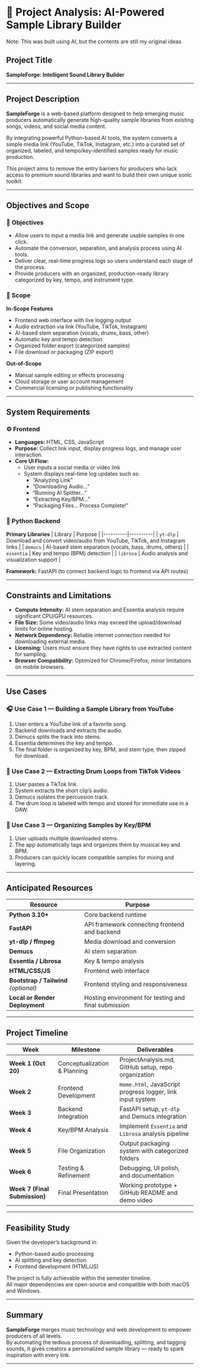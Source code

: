 # 🎵 Project Analysis: AI-Powered Sample Library Builder

Note: This was built using AI, but the contents are still my original ideas

## Project Title
**SampleForge: Intelligent Sound Library Builder**

---

## Project Description
**SampleForge** is a web-based platform designed to help emerging music producers automatically generate high-quality sample libraries from existing songs, videos, and social media content. 

By integrating powerful Python-based AI tools, the system converts a simple media link (YouTube, TikTok, Instagram, etc.) into a curated set of organized, labeled, and tempo/key-identified samples ready for music production.  

This project aims to remove the entry barriers for producers who lack access to premium sound libraries and want to build their own unique sonic toolkit.

---

## Objectives and Scope

### 🎯 Objectives
- Allow users to input a media link and generate usable samples in one click.  
- Automate the conversion, separation, and analysis process using AI tools.  
- Deliver clear, real-time progress logs so users understand each stage of the process.  
- Provide producers with an organized, production-ready library categorized by key, tempo, and instrument type.  

### 🧩 Scope
**In-Scope Features**
- Frontend web interface with live logging output  
- Audio extraction via link (YouTube, TikTok, Instagram)  
- AI-based stem separation (vocals, drums, bass, other)  
- Automatic key and tempo detection  
- Organized folder export (categorized samples)  
- File download or packaging (ZIP export)

**Out-of-Scope**
- Manual sample editing or effects processing  
- Cloud storage or user account management  
- Commercial licensing or publishing functionality  

---

## System Requirements

### ⚙️ Frontend
- **Languages:** HTML, CSS, JavaScript  
- **Purpose:** Collect link input, display progress logs, and manage user interaction.  
- **Core UI Flow:**
  - User inputs a social media or video link  
  - System displays real-time log updates such as:
    - “Analyzing Link”
    - “Downloading Audio…”
    - “Running AI Splitter…”
    - “Extracting Key/BPM…”
    - “Packaging Files… Process Complete!”

### 🧠 Python Backend
**Primary Libraries**
| Library | Purpose |
|----------|----------|
| `yt-dlp` | Download and convert video/audio from YouTube, TikTok, and Instagram links |
| `demucs` | AI-based stem separation (vocals, bass, drums, others) |
| `essentia` | Key and tempo (BPM) detection |
| `librosa` | Audio analysis and visualization support |

**Framework:** FastAPI (to connect backend logic to frontend via API routes)  

---

## Constraints and Limitations
- **Compute Intensity:** AI stem separation and Essentia analysis require significant CPU/GPU resources.  
- **File Size:** Some video/audio links may exceed the upload/download limits for online hosting.  
- **Network Dependency:** Reliable internet connection needed for downloading external media.  
- **Licensing:** Users must ensure they have rights to use extracted content for sampling.  
- **Browser Compatibility:** Optimized for Chrome/Firefox; minor limitations on mobile browsers.  

---

## Use Cases

### 🎧 Use Case 1 — Building a Sample Library from YouTube
1. User enters a YouTube link of a favorite song.  
2. Backend downloads and extracts the audio.  
3. Demucs splits the track into stems.  
4. Essentia determines the key and tempo.  
5. The final folder is organized by key, BPM, and stem type, then zipped for download.  

### 🥁 Use Case 2 — Extracting Drum Loops from TikTok Videos
1. User pastes a TikTok link.  
2. System extracts the short clip’s audio.  
3. Demucs isolates the percussion track.  
4. The drum loop is labeled with tempo and stored for immediate use in a DAW.  

### 🎤 Use Case 3 — Organizing Samples by Key/BPM
1. User uploads multiple downloaded stems.  
2. The app automatically tags and organizes them by musical key and BPM.  
3. Producers can quickly locate compatible samples for mixing and layering.  

---

## Anticipated Resources

| Resource | Purpose |
|-----------|----------|
| **Python 3.10+** | Core backend runtime |
| **FastAPI** | API framework connecting frontend and backend |
| **yt-dlp / ffmpeg** | Media download and conversion |
| **Demucs** | AI stem separation |
| **Essentia / Librosa** | Key & tempo analysis |
| **HTML/CSS/JS** | Frontend web interface |
| **Bootstrap / Tailwind** *(optional)* | Frontend styling and responsiveness |
| **Local or Render Deployment** | Hosting environment for testing and final submission |

---

## Project Timeline

| Week | Milestone | Deliverables |
|------|------------|--------------|
| **Week 1 (Oct 20)** | Conceptualization & Planning | ProjectAnalysis.md, GitHub setup, repo organization |
| **Week 2** | Frontend Development | `Home.html`, JavaScript progress logger, link input system |
| **Week 3** | Backend Integration | FastAPI setup, `yt-dlp` and Demucs integration |
| **Week 4** | Key/BPM Analysis | Implement `Essentia` and `Librosa` analysis pipeline |
| **Week 5** | File Organization | Output packaging system with categorized folders |
| **Week 6** | Testing & Refinement | Debugging, UI polish, and documentation |
| **Week 7 (Final Submission)** | Final Presentation | Working prototype + GitHub README and demo video |

---

## Feasibility Study
Given the developer’s background in:
- Python-based audio processing  
- AI splitting and key detection  
- Frontend development (HTML/JS)  

The project is fully achievable within the semester timeline.  
All major dependencies are open-source and compatible with both macOS and Windows.  

---

## Summary
**SampleForge** merges music technology and web development to empower producers of all levels.  
By automating the tedious process of downloading, splitting, and tagging sounds, it gives creators a personalized sample library — ready to spark inspiration with every link.

---
